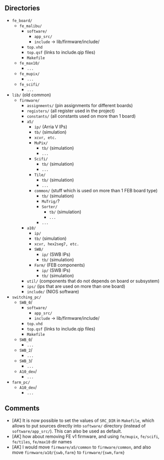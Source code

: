 ## Directories
- `fe_board/`
    * `fe_malibu/`
        * `software/`
            * `app_src/`
            * `include` -> lib/firmware/include/
        * `top.vhd`
        * `top.qsf` (links to include.qip files)
        * `Makefile`
    * `fe_max10/`
        * `...`
    * `fe_mupix/`
        * `...`
    * `fe_scifi/`
        * `...`
- `lib/` (old common)
    * `firmware/`
        * `assignments/` (pin assignments for different boards)
        * `registers/` (all register used in the project)
        * `constants/` (all constants used on more than 1 board)
        * `a5/`
            * `ip/` (Arria V IPs)
            * `tb/` (simulation)
            * `xcvr, etc.`
            * `MuPix/`
                * `tb/` (simulation)
                * `...`
            * `Scifi/`
                * `tb/` (simulation)
                * `...`
            * `Tile/`
                * `tb/` (simulation)
                * `...`
            * `common/` (stuff which is used on more than 1 FEB board type)
                * `tb/` (simulation)
                * `MuTrig/`?
                * `Sorter/`
                    * `tb/` (simulation)
                    * `...`
                * `...`
        * `a10/`
            * `ip/`
            * `tb/` (simulation)
            * `xcvr, hex2seg7, etc.`
            * `SWB/` 
                 * `ip/` (SWB IPs)
                 * `tb/` (simulation)
            * `Farm/` (FEB components)
                 * `ip/` (SWB IPs)
                 * `tb/` (simulation)
        * `util/` (components that do not depends on board or subsystem)
        * `ips/` (ips that are used on more than one board)
        * `include/` (NIOS software)
- `switching_pc/`
    * `SWB_0`/
        * `software/`
            * `app_src/`
            * `include` -> lib/firmware/include/
        * `top.vhd`
        * `top.qsf` (links to include.qip files)
        * `Makefile`
    * `SWB_0`/
        * `...`
    * `SWB_2`/
        * `...`
    * `SWB_3`/
        * `...`
    * `A10_dev`/
        * `...`
- `farm_pc/`
    * `A10_dev`/
        * `...`

## Comments

- [AK] It is now possible to set the values of `SRC_DIR` in `Makefile`,
  which allows to put sources directly into `software/` directory (instead of `software/app_src/`).
  This can also be used as default.
- [AK] how about removing FE v1 firmware, and using `fe/mupix`, `fe/scifi`, `fe/tiles`, `fe/max10` dir names
- [AK] I would move `firmware/a5/common` to `firmware/common`, and also move `firmware/a10/{swb,farm}` to `firmware/{swm,farm}`